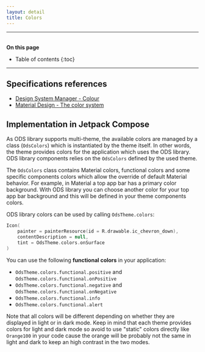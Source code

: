 ```yaml
---
layout: detail
title: Colors
---
```


---

<br>**On this page**

* Table of contents
{:toc}

---

## Specifications references

- [Design System Manager - Colour](https://system.design.orange.com/0c1af118d/p/623630-colour/b/041102)
- [Material Design - The color system](https://material.io/design/color/the-color-system.html#color-usage-and-palettes)

## Implementation in Jetpack Compose

As ODS library supports multi-theme, the available colors are managed by a class (`OdsColors`) which is instantiated by the theme itself. In other words, the theme provides colors for the application which uses the ODS library. ODS library components relies on the `OdsColors` defined by the used theme.

The `OdsColors` class contains Material colors, functional colors and some specific components colors which allow the override of default Material behavior. For example, in Material a top app bar has a primary color background. With ODS library you can choose another color for your top app bar background and this will be defined in your theme components colors.

ODS library colors can be used by calling `OdsTheme.colors`:

```kotlin
Icon(
    painter = painterResource(id = R.drawable.ic_chevron_down),
    contentDescription = null,
    tint = OdsTheme.colors.onSurface
)
```

You can use the following **functional colors** in your application:

- `OdsTheme.colors.functional.positive` and `OdsTheme.colors.functional.onPositive`
- `OdsTheme.colors.functional.negative` and `OdsTheme.colors.functional.onNegative`
- `OdsTheme.colors.functional.info`
- `OdsTheme.colors.functional.alert`

Note that all colors will be different depending on whether they are displayed in light or in dark mode.
Keep in mind that each theme provides colors for light and dark mode so avoid to use "static" colors directly like `Orange100` in your code cause the orange will be probably not the same in light and dark to keep an high contrast in the two modes.
